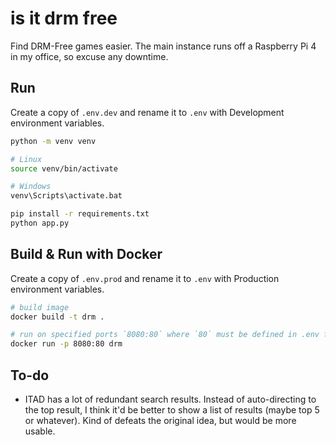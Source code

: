 # is it drm free

Find DRM-Free games easier. The main instance runs off a Raspberry Pi 4 in my office, so excuse any downtime.

## Run
Create a copy of `.env.dev` and rename it to `.env` with Development environment variables.
```bash
python -m venv venv

# Linux
source venv/bin/activate

# Windows
venv\Scripts\activate.bat

pip install -r requirements.txt
python app.py
```

## Build & Run with Docker
Create a copy of `.env.prod` and rename it to `.env` with Production environment variables.
```bash
# build image
docker build -t drm .

# run on specified ports `8080:80` where `80` must be defined in .env file
docker run -p 8080:80 drm
```

## To-do
* ITAD has a lot of redundant search results. Instead of auto-directing to the top result, I think it'd be better to show a list of results (maybe top 5 or whatever). Kind of defeats the original idea, but would be more usable.
